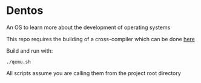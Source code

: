# Dentos
An OS to learn more about the development of operating systems

This repo requires the building of a cross-compiler which can be done [here](https://wiki.osdev.org/GCC_Cross-Compiler)

Build and run with:
```
./qemu.sh
```

All scripts assume you are calling them from the project root directory
